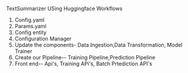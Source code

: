 TextSummarizer USing Huggingface
Workflows
1.	Config.yaml
2.	Params.yaml
3.	Config entity
4.	Configuration Manager
5.	Update the components- Data Ingestion,Data Transformation, Model Trainer
6.	Create our Pipeline-- Training Pipeline,Prediction Pipeline
7.	Front end-- Api's, Training APi's, Batch Prtediction API's